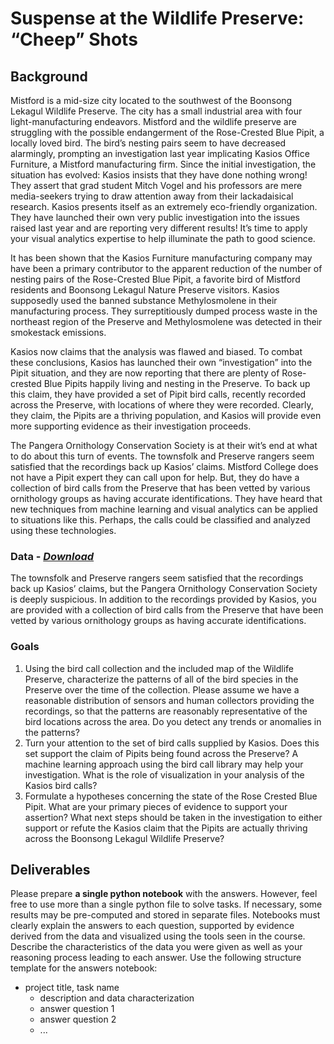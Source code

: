 # Suspense at the Wildlife Preserve: “Cheep” Shots

## Background
Mistford is a mid-size city located to the southwest of the Boonsong Lekagul Wildlife Preserve. The city has a small industrial area with four light-manufacturing endeavors. Mistford and the wildlife preserve are struggling with the possible endangerment of the Rose-Crested Blue Pipit, a locally loved bird. The bird’s nesting pairs seem to have decreased alarmingly, prompting an investigation last year implicating Kasios Office Furniture, a Mistford manufacturing firm. Since the initial investigation, the situation has evolved: Kasios insists that they have done nothing wrong! They assert that grad student Mitch Vogel and his professors are mere media-seekers trying to draw attention away from their lackadaisical research. Kasios presents itself as an extremely eco-friendly organization. They have launched their own very public investigation into the issues raised last year and are reporting very different results! It’s time to apply your visual analytics expertise to help illuminate the path to good science.

It has been shown that the Kasios Furniture manufacturing company may have been a primary contributor to the apparent reduction of the number of nesting pairs of the Rose-Crested Blue Pipit, a favorite bird of Mistford residents and Boonsong Lekagul Nature Preserve visitors. Kasios supposedly used the banned substance Methylosmolene in their manufacturing process. They surreptitiously dumped process waste in the northeast region of the Preserve and Methylosmolene was detected in their smokestack emissions.

Kasios now claims that the analysis was flawed and biased. To combat these conclusions, Kasios has launched their own “investigation” into the Pipit situation, and they are now reporting that there are plenty of Rose-crested Blue Pipits happily living and nesting in the Preserve. To back up this claim, they have provided a set of Pipit bird calls, recently recorded across the Preserve, with locations of where they were recorded. Clearly, they claim, the Pipits are a thriving population, and Kasios will provide even more supporting evidence as their investigation proceeds.

The Pangera Ornithology Conservation Society is at their wit’s end at what to do about this turn of events. The townsfolk and Preserve rangers seem satisfied that the recordings back up Kasios’ claims. Mistford College does not have a Pipit expert they can call upon for help. But, they do have a collection of bird calls from the Preserve that has been vetted by various ornithology groups as having accurate identifications. They have heard that new techniques from machine learning and visual analytics can be applied to situations like this. Perhaps, the calls could be classified and analyzed using these technologies.

### Data - *[Download](https://github.com/emmanueliarussi/DataScienceCapstone/tree/master/7_FinalProjects/SuspenseWildlifePreserveCheepShots/data/task1.zip)*

The townsfolk and Preserve rangers seem satisfied that the recordings back up Kasios’ claims, but the Pangera Ornithology Conservation Society is deeply suspicious. In addition to the recordings provided by Kasios, you are provided with a collection of bird calls from the Preserve that have been vetted by various ornithology groups as having accurate identifications.

### Goals

1. Using the bird call collection and the included map of the Wildlife Preserve, characterize the patterns of all of the bird species in the Preserve over the time of the collection. Please assume we have a reasonable distribution of sensors and human collectors providing the recordings, so that the patterns are reasonably representative of the bird locations across the area. Do you detect any trends or anomalies in the patterns? 
2. Turn your attention to the set of bird calls supplied by Kasios. Does this set support the claim of Pipits being found across the Preserve? A machine learning approach using the bird call library may help your investigation. What is the role of visualization in your analysis of the Kasios bird calls? 
3. Formulate a hypotheses concerning the state of the Rose Crested Blue Pipit. What are your primary pieces of evidence to support your assertion? What next steps should be taken in the investigation to either support or refute the Kasios claim that the Pipits are actually thriving across the Boonsong Lekagul Wildlife Preserve? 

## Deliverables

Please prepare __a single python notebook__ with the answers. However, feel free to use more than a single python file to solve tasks. If necessary, some results may be pre-computed and stored in separate files. Notebooks must clearly explain the answers to each question, supported by evidence derived from the data and visualized using the tools seen in the course. Describe the characteristics of the data you were given as well as your reasoning process leading to each answer. Use the following structure template for the answers notebook:

- project title, task name
    - description and data characterization 
    - answer question 1
    - answer question 2
    - ...

